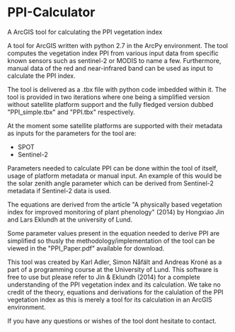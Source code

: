 # PPI-Calculator
A ArcGIS tool for calculating the PPI vegetation index

A tool for ArcGIS written with python 2.7 in the ArcPy environment.
The tool computes the vegetation index PPI from various input data from specific known sensors such as
sentinel-2 or MODIS to name a few. Furthermore, manual data of the red and near-infrared band can be used as input
to calculate the PPI index.

The tool is delivered as a .tbx file with python code imbedded within it. The tool is provided in two iterations
where one being a simplified version without satellite platform support and the fully fledged version dubbed
"PPI_simple.tbx" and "PPI.tbx" respectively.

At the moment some satellite platforms are supported with their metadata as inputs for the parameters for the tool are:
- SPOT
- Sentinel-2

Parameters needed to calculate PPI can be done within the tool of itself, usage of platform metadata or manual input.
An example of this would be the solar zenith angle parameter which can be derived from Sentinel-2 metadata if Sentinel-2
data is used.

The equations are derived from the article "A physically based vegetation index for improved monitoring of plant
phenology" (2014) by Hongxiao Jin and Lars Eklundh at the university of Lund.

Some parameter values present in the equation needed to derive PPI are simplified so thusly the methodology/implementation
of the tool can be viewed in the "PPI_Paper.pdf" available for download.


This tool was created by Karl Adler, Simon Nåfält and Andreas Kroné as a part of a programming course at the
University of Lund. This software is free to use but please refer to Jin & Eklundh (2014) for a complete understanding
of the PPI vegetation index and its calculation. We take no credit of the theory, equations and derivations for the
calulation of the PPI vegetation index as this is merely a tool for its calculation in an ArcGIS environment.

If you have any questions or wishes of the tool dont hesitate to contact.
